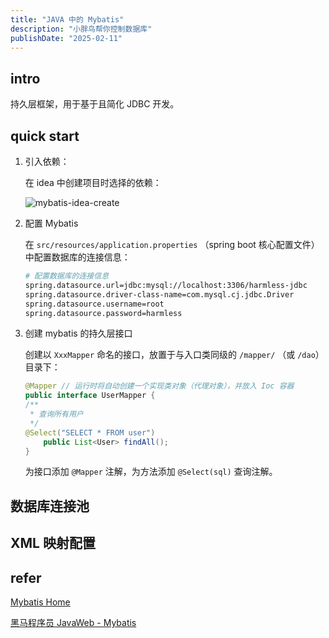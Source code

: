 ```yaml
---
title: "JAVA 中的 Mybatis"
description: "小胖鸟帮你控制数据库"
publishDate: "2025-02-11"
---
```


## intro

持久层框架，用于基于且简化 JDBC 开发。

## quick start

1. 引入依赖：

    在 idea 中创建项目时选择的依赖：

    ![mybatis-idea-create](https://s2.loli.net/2025/02/11/aDxGpMriIFv3zTg.jpg)

2. 配置 Mybatis

    在 `src/resources/application.properties` （spring boot 核心配置文件）中配置数据库的连接信息：

    ```bash
    # 配置数据库的连接信息
    spring.datasource.url=jdbc:mysql://localhost:3306/harmless-jdbc
    spring.datasource.driver-class-name=com.mysql.cj.jdbc.Driver
    spring.datasource.username=root
    spring.datasource.password=harmless
    ```

3. 创建 mybatis 的持久层接口

    创建以 `XxxMapper` 命名的接口，放置于与入口类同级的 `/mapper/` （或 `/dao`）目录下：

    ```java
    @Mapper // 运行时将自动创建一个实现类对象（代理对象），并放入 Ioc 容器
    public interface UserMapper {
    /**
     * 查询所有用户
     */
    @Select("SELECT * FROM user")
        public List<User> findAll();
    }
    ```

    为接口添加 `@Mapper` 注解，为方法添加 `@Select(sql)` 查询注解。

## 数据库连接池

## XML 映射配置

## refer

[Mybatis Home](https://mybatis.org/mybatis-3/zh_CN/index.html)

[黑马程序员 JavaWeb - Mybatis](https://www.bilibili.com/video/BV1yGydYEE3H?spm_id_from=333.788.player.switch&vd_source=cbb9bae25f5ac9e51f8ff965eb794230&p=65)
